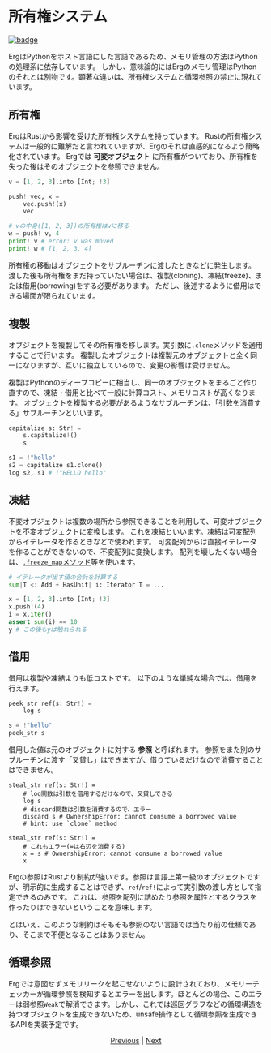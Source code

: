 # 所有権システム

[![badge](https://img.shields.io/endpoint.svg?url=https%3A%2F%2Fgezf7g7pd5.execute-api.ap-northeast-1.amazonaws.com%2Fdefault%2Fsource_up_to_date%3Fowner%3Derg-lang%26repos%3Derg%26ref%3Dmain%26path%3Ddoc/EN/syntax/18_ownership.md%26commit_hash%3D20aa4f02b994343ab9600317cebafa2b20676467)](https://gezf7g7pd5.execute-api.ap-northeast-1.amazonaws.com/default/source_up_to_date?owner=erg-lang&repos=erg&ref=main&path=doc/EN/syntax/18_ownership.md&commit_hash=20aa4f02b994343ab9600317cebafa2b20676467)

ErgはPythonをホスト言語にした言語であるため、メモリ管理の方法はPythonの処理系に依存しています。
しかし、意味論的にはErgのメモリ管理はPythonのそれとは別物です。顕著な違いは、所有権システムと循環参照の禁止に現れています。

## 所有権

ErgはRustから影響を受けた所有権システムを持っています。
Rustの所有権システムは一般的に難解だと言われていますが、Ergのそれは直感的になるよう簡略化されています。
Ergでは __可変オブジェクト__ に所有権がついており、所有権を失った後はそのオブジェクトを参照できません。

```python
v = [1, 2, 3].into [Int; !3]

push! vec, x =
    vec.push!(x)
    vec

# vの中身([1, 2, 3])の所有権はwに移る
w = push! v, 4
print! v # error: v was moved
print! w # [1, 2, 3, 4]
```

所有権の移動はオブジェクトをサブルーチンに渡したときなどに発生します。
渡した後も所有権をまだ持っていたい場合は、複製(cloning)、凍結(freeze)、または借用(borrowing)をする必要があります。
ただし、後述するように借用はできる場面が限られています。

## 複製

オブジェクトを複製してその所有権を移します。実引数に`.clone`メソッドを適用することで行います。
複製したオブジェクトは複製元のオブジェクトと全く同一になりますが、互いに独立しているので、変更の影響は受けません。

複製はPythonのディープコピーに相当し、同一のオブジェクトをまるごと作り直すので、凍結・借用と比べて一般に計算コスト、メモリコストが高くなります。
オブジェクトを複製する必要があるようなサブルーチンは、「引数を消費する」サブルーチンといいます。

```python
capitalize s: Str! =
    s.capitalize!()
    s

s1 = !"hello"
s2 = capitalize s1.clone()
log s2, s1 # !"HELLO hello"
```

## 凍結

不変オブジェクトは複数の場所から参照できることを利用して、可変オブジェクトを不変オブジェクトに変換します。
これを凍結といいます。凍結は可変配列からイテレータを作るときなどで使われます。
可変配列からは直接イテレータを作ることができないので、不変配列に変換します。
配列を壊したくない場合は、[`.freeze_map`メソッド](./type/18_mut.md)等を使います。

```python
# イテレータが出す値の合計を計算する
sum|T <: Add + HasUnit| i: Iterator T = ...

x = [1, 2, 3].into [Int; !3]
x.push!(4)
i = x.iter()
assert sum(i) == 10
y # この後もyは触れられる
```

## 借用

借用は複製や凍結よりも低コストです。
以下のような単純な場合では、借用を行えます。

```python
peek_str ref(s: Str!) =
    log s

s = !"hello"
peek_str s
```

借用した値は元のオブジェクトに対する __参照__ と呼ばれます。
参照をまた別のサブルーチンに渡す「又貸し」はできますが、借りているだけなので消費することはできません。

```python,compile_fail
steal_str ref(s: Str!) =
    # log関数は引数を借用するだけなので、又貸しできる
    log s
    # discard関数は引数を消費するので、エラー
    discard s # OwnershipError: cannot consume a borrowed value
    # hint: use `clone` method
```

```python,compile_fail
steal_str ref(s: Str!) =
    # これもエラー(=は右辺を消費する)
    x = s # OwnershipError: cannot consume a borrowed value
    x
```

Ergの参照はRustより制約が強いです。参照は言語上第一級のオブジェクトですが、明示的に生成することはできず、`ref`/`ref!`によって実引数の渡し方として指定できるのみです。
これは、参照を配列に詰めたり参照を属性とするクラスを作ったりはできないということを意味します。

とはいえ、このような制約はそもそも参照のない言語では当たり前の仕様であり、そこまで不便となることはありません。

## 循環参照

Ergでは意図せずメモリリークを起こせないように設計されており、メモリーチェッカーが循環参照を検知するとエラーを出します。ほとんどの場合、このエラーは弱参照`Weak`で解消できます。しかし、これでは巡回グラフなどの循環構造を持つオブジェクトを生成できないため、unsafe操作として循環参照を生成できるAPIを実装予定です。

<p align='center'>
    <a href='./18_mutability.md'>Previous</a> | <a href='./20_visibility.md'>Next</a>
</p>
